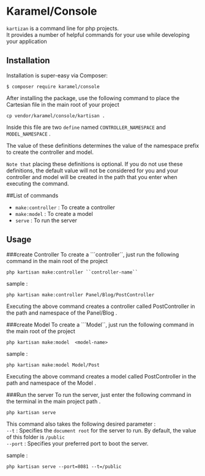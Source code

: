 # Karamel/Console
`kartizan` is a command line for ‌‌php projects. <br />
It provides a number of helpful commands for your use while developing your application 

## Installation
Installation is super-easy via Composer:

```
$ composer require karamel/console
```
After installing the package, use the following command to place the Cartesian file in the main root of your project
```
cp vendor/karamel/console/kartisan .
```
Inside this file are two ``define``‍ named ``CONTROLLER_NAMESPACE`` and ``MODEL_NAMESPACE`` . <br />

The value of these definitions determines the value of the namespace prefix to create the controller and model. 

``Note that``  placing these definitions is optional. If you do not use these definitions, the default value will not be considered for you and your controller and model will be created in the path that you enter when executing the command.

##List of commands
- ```make:controller``` : To create a controller
- ```make:model``` : To create a model
- ```serve``` : To run the server
## Usage

###create Controller
To create a ```controller``, just run the following command in the main root of the project

```
php kartisan make:controller ``controller-name``
```
sample : 
```
php kartisan make:controller Panel/Blog/PostController
```
Executing the above command creates a controller called PostController in the path and namespace of the Panel/Blog .


###create Model
To create a ```Model``, just run the following command in the main root of the project

```
php kartisan make:model  <model-name>
```
sample : 
```
php kartisan make:model Model/Post
```
Executing the above command creates a  model called PostController in the path and namespace of the  Model .

###Run the server
To run the server, just enter the following command in the terminal in the main project path . 
```
php kartisan serve 
```
This command also takes the following desired parameter : <br />
‍‍```--t``` : 
Specifies the ```document root``` for the server to run. By default, the value of this folder is ```/public``` <br />
```--port``` : Specifies your preferred port to boot the server. 

sample : 
```angular2html
php kartisan serve --port=8081 --t=/public
```
